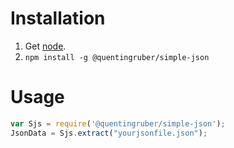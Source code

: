 # Installation 

1. Get [node](http://nodejs.org).
2. `npm install -g @quentingruber/simple-json`

# Usage

```javascript
var Sjs = require('@quentingruber/simple-json');
JsonData = Sjs.extract("yourjsonfile.json");
```